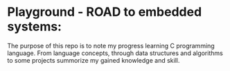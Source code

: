 # Playground - ROAD to embedded systems: 
The purpose of this repo is to note my progress learning C programming language. From language concepts, through data structures and algorithms to some projects summorize my gained knowledge and skill.